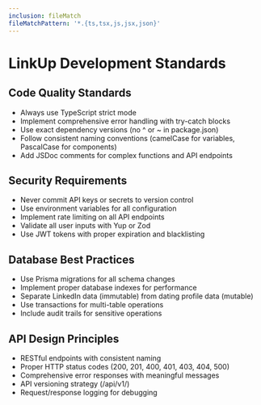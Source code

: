 ```yaml
---
inclusion: fileMatch
fileMatchPattern: '*.{ts,tsx,js,jsx,json}'
---
```


# LinkUp Development Standards

## Code Quality Standards
- Always use TypeScript strict mode
- Implement comprehensive error handling with try-catch blocks
- Use exact dependency versions (no ^ or ~ in package.json)
- Follow consistent naming conventions (camelCase for variables, PascalCase for components)
- Add JSDoc comments for complex functions and API endpoints

## Security Requirements
- Never commit API keys or secrets to version control
- Use environment variables for all configuration
- Implement rate limiting on all API endpoints
- Validate all user inputs with Yup or Zod
- Use JWT tokens with proper expiration and blacklisting

## Database Best Practices
- Use Prisma migrations for all schema changes
- Implement proper database indexes for performance
- Separate LinkedIn data (immutable) from dating profile data (mutable)
- Use transactions for multi-table operations
- Include audit trails for sensitive operations

## API Design Principles
- RESTful endpoints with consistent naming
- Proper HTTP status codes (200, 201, 400, 401, 403, 404, 500)
- Comprehensive error responses with meaningful messages
- API versioning strategy (/api/v1/)
- Request/response logging for debugging